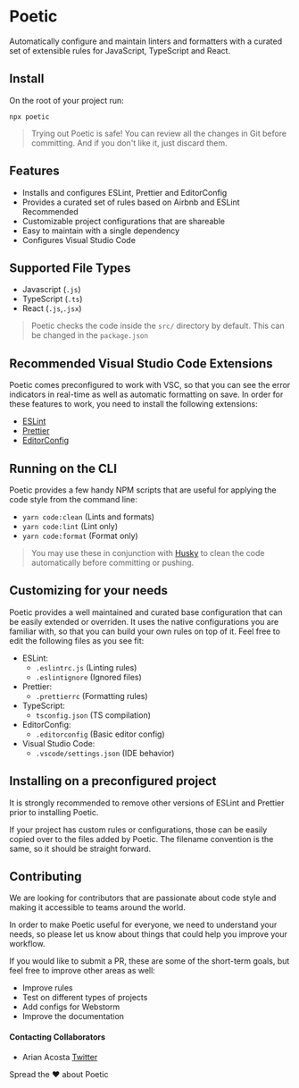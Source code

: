 # Poetic

Automatically configure and maintain linters and formatters with a curated set of extensible rules for JavaScript, TypeScript and React.

## Install

On the root of your project run:

```
npx poetic
```

> Trying out Poetic is safe! You can review all the changes in Git before committing. And if you don't like it, just discard them.

## Features

- Installs and configures ESLint, Prettier and EditorConfig
- Provides a curated set of rules based on Airbnb and ESLint Recommended
- Customizable project configurations that are shareable
- Easy to maintain with a single dependency
- Configures Visual Studio Code

## Supported File Types

- Javascript (`.js`)
- TypeScript (`.ts`)
- React (`.js`,`.jsx`)

> Poetic checks the code inside the `src/` directory by default. This can be changed in the `package.json`

## Recommended Visual Studio Code Extensions

Poetic comes preconfigured to work with VSC, so that you can see the error indicators in real-time as well as automatic formatting on save. In order for these features to work, you need to install the following extensions:

- [ESLint](https://marketplace.visualstudio.com/items?itemName=dbaeumer.vscode-eslint)
- [Prettier](https://marketplace.visualstudio.com/items?itemName=esbenp.prettier-vscode)
- [EditorConfig](https://marketplace.visualstudio.com/items?itemName=EditorConfig.EditorConfig)

## Running on the CLI

Poetic provides a few handy NPM scripts that are useful for applying the code style from the command line:

- `yarn code:clean` (Lints and formats)
- `yarn code:lint` (Lint only)
- `yarn code:format` (Format only)

> You may use these in conjunction with [Husky](https://github.com/typicode/husky) to clean the code automatically before committing or pushing.

## Customizing for your needs

Poetic provides a well maintained and curated base configuration that can be easily extended or overriden. It uses the native configurations you are familiar with, so that you can build your own rules on top of it. Feel free to edit the following files as you see fit:

- ESLint: 
  - `.eslintrc.js` (Linting rules)
  - `.eslintignore` (Ignored files)
- Prettier:
  - `.prettierrc` (Formatting rules)
- TypeScript:
  - `tsconfig.json` (TS compilation)
- EditorConfig:
  - `.editorconfig` (Basic editor config)
- Visual Studio Code:
  - `.vscode/settings.json` (IDE behavior)


## Installing on a preconfigured project 

It is strongly recommended to remove other versions of ESLint and Prettier prior to installing Poetic.

If your project has custom rules or configurations, those can be easily copied over to the files added by Poetic. The filename convention is the same, so it should be straight forward.

## Contributing

We are looking for contributors that are passionate about code style and making it accessible to teams around the world. 

In order to make Poetic useful for everyone, we need to understand your needs, so please let us know about things that could help you improve your workflow.

If you would like to submit a PR, these are some of the short-term goals, but feel free to improve other areas as well:

- Improve rules
- Test on different types of projects
- Add configs for Webstorm
- Improve the documentation

#### Contacting Collaborators

- Arian Acosta [Twitter](https://twitter.com/arianc3)

Spread the ❤️ about Poetic


